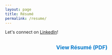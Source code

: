 ```yaml
---
layout: page
title: Résumé
permalink: /resume/
---
```


Let's connect on [LinkedIn](https://www.linkedin.com/in/adamdkearsey/)!

<!-- PDF embed: visible only on desktop -->
<div class="pdf-embed">
  <iframe 
    src="/assets/data/WEB_Resume.pdf" 
    width="100%" 
    height="800px" 
    style="border:none;">
    This browser does not support PDFs. 
  </iframe>
</div>

<!-- Download link: always visible, centered -->
<div class="resume-download">
  <p class="resume-download-text">
    <a href="/assets/data/WEB_Resume.pdf" target="_blank">View Résumé (PDF)</a>
  </p>
</div>

<style>
  /* Hide the PDF embed on small screens */
  .pdf-embed {
    display: block;
  }

  @media screen and (max-width: 1023px) {
    .pdf-embed {
      display: none;
    }
  }

  /* Center the resume download link text */
  .resume-download-text {
    text-align: center;
    margin-top: 2rem;
    font-size: 1.1rem;
  }

  .resume-download-text a {
    text-decoration: none;
    color: #007acc;
    font-weight: bold;
  }

  .resume-download-text a:hover {
    text-decoration: underline;
  }
</style>
